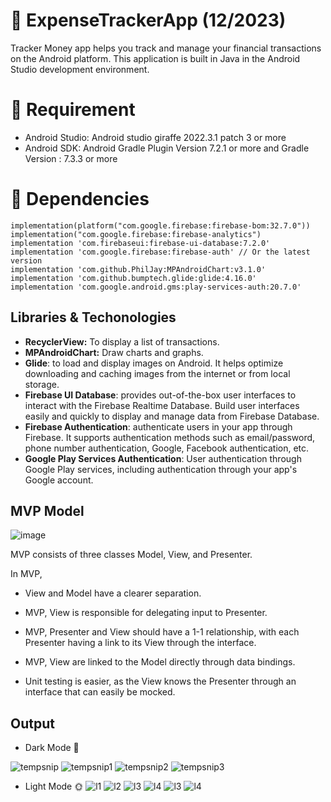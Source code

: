 # 🚀 ExpenseTrackerApp (12/2023)
Tracker Money app helps you track and manage your financial transactions on the Android platform. 
This application is built in Java in the Android Studio development environment.

# 🚀 Requirement
- Android Studio: Android studio giraffe 2022.3.1 patch 3 or more
- Android SDK:  Android Gradle Plugin Version 7.2.1 or more and 
                Gradle Version : 7.3.3 or more

# 🚀 Dependencies
```
implementation(platform("com.google.firebase:firebase-bom:32.7.0"))
implementation("com.google.firebase:firebase-analytics")
implementation 'com.firebaseui:firebase-ui-database:7.2.0'
implementation 'com.google.firebase:firebase-auth' // Or the latest version
implementation 'com.github.PhilJay:MPAndroidChart:v3.1.0'
implementation 'com.github.bumptech.glide:glide:4.16.0'
implementation 'com.google.android.gms:play-services-auth:20.7.0'
```
## Libraries & Techonologies
- **RecyclerView:** To display a list of transactions.
- **MPAndroidChart:**  Draw charts and graphs.
- **Glide**: to load and display images on Android. It helps optimize downloading and caching images from the internet or from local storage.
- **Firebase UI Database**: provides out-of-the-box user interfaces to interact with the Firebase Realtime Database. Build user interfaces easily and quickly to display and manage data from Firebase Database.
- **Firebase Authentication**: authenticate users in your app through Firebase. It supports authentication methods such as email/password, phone number authentication, Google, Facebook authentication, etc.
- **Google Play Services Authentication**: User authentication through Google Play services, including authentication through your app's Google account.

## MVP Model
![image](https://github.com/KaiKenju/GithubBrowser/assets/94727276/0e03853e-e3ac-4c2d-96d3-4562630e347f)

MVP consists of three classes Model, View, and Presenter.

In MVP, 
- View and Model have a clearer separation.

- MVP, View is responsible for delegating input to Presenter.

- MVP, Presenter and View should have a 1-1 relationship, with each Presenter having a link to its View through the interface.

- MVP, View are linked to the Model directly through data bindings.

- Unit testing is easier, as the View knows the Presenter through an interface that can easily be mocked.
## Output
- Dark Mode 🌚

![tempsnip](https://github.com/KaiKenju/ExpenseTrackerApp/assets/94727276/4b287d36-caa5-4dd4-bd89-fec16f00dec3)
![tempsnip1](https://github.com/KaiKenju/ExpenseTrackerApp/assets/94727276/3c374101-718d-4a8d-9178-0c271e687d2c)
![tempsnip2](https://github.com/KaiKenju/ExpenseTrackerApp/assets/94727276/872b12e3-f7d4-433c-a2b4-e933f11f34b5)
![tempsnip3](https://github.com/KaiKenju/ExpenseTrackerApp/assets/94727276/ebe3fe18-d871-4fa5-91a6-2a870201e7eb)
- Light Mode 🌞
![l1](https://github.com/KaiKenju/ExpenseTrackerApp/assets/94727276/ddae8adc-79d6-4c15-93b0-5cb774116fcf)
![l2](https://github.com/KaiKenju/ExpenseTrackerApp/assets/94727276/5db618d9-8d41-44ed-a920-1030f4a5ba43)
![l3](https://github.com/KaiKenju/ExpenseTrackerApp/assets/94727276/53b5fefa-0569-4317-a4c1-efcbe3319dd3)
![l4](https://github.com/KaiKenju/ExpenseTrackerApp/assets/94727276/0fdbd074-c60c-464a-8d5b-d566dd756b55)
![l3](https://github.com/KaiKenju/ExpenseTrackerApp/assets/94727276/53b5fefa-0569-4317-a4c1-efcbe3319dd3)
![l4](https://github.com/KaiKenju/ExpenseTrackerApp/assets/94727276/0fdbd074-c60c-464a-8d5b-d566dd756b55)